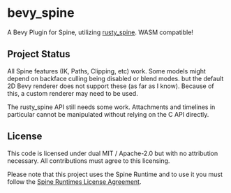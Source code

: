 # bevy_spine

A Bevy Plugin for Spine, utilizing [rusty_spine](https://github.com/jabuwu/rusty_spine). WASM compatible!

## Project Status

All Spine features (IK, Paths, Clipping, etc) work. Some models might depend on backface culling being disabled or blend modes. but the default 2D Bevy renderer does not support these (as far as I know). Because of this, a custom renderer may need to be used.

The rusty_spine API still needs some work. Attachments and timelines in particular cannot be manipulated without relying on the C API directly.

## License

This code is licensed under dual MIT / Apache-2.0 but with no attribution necessary. All contributions must agree to this licensing.

Please note that this project uses the Spine Runtime and to use it you must follow the [Spine Runtimes License Agreement](https://github.com/EsotericSoftware/spine-runtimes/blob/4.1/LICENSE).

